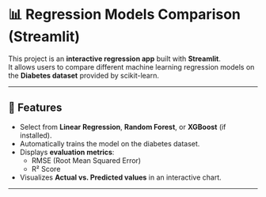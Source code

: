 # 📊 Regression Models Comparison  (Streamlit)

This project is an **interactive regression app** built with **Streamlit**.  
It allows users to compare different machine learning regression models on the **Diabetes dataset** provided by scikit-learn.

---

## 🚀 Features
- Select from **Linear Regression**, **Random Forest**, or **XGBoost** (if installed).
- Automatically trains the model on the diabetes dataset.
- Displays **evaluation metrics**:
  - RMSE (Root Mean Squared Error)
  - R² Score
- Visualizes **Actual vs. Predicted values** in an interactive chart.

---
